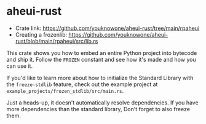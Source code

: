 # aheui-rust

- Crate link: https://github.com/youknowone/aheui-rust/tree/main/rpaheui
- Creating a frozenlib: https://github.com/youknowone/aheui-rust/blob/main/rpaheui/src/lib.rs

This crate shows you how to embed an entire Python project into bytecode and ship it. Follow the `FROZEN` constant and see how it's made and how you can use it.

If you'd like to learn more about how to initialize the Standard Library with the `freeze-stdlib` feature, check out the example project at `example_projects/frozen_stdlib/src/main.rs`.

Just a heads-up, it doesn't automatically resolve dependencies. If you have more dependencies than the standard library, Don't forget to also freeze them.
